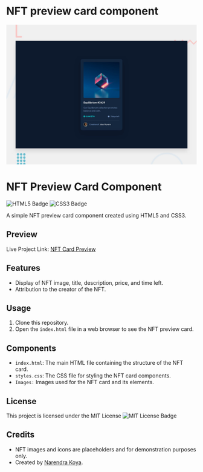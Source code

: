 # NFT preview card component

![Design preview for the NFT preview card component coding challenge](./design/desktop-preview.jpg)

# NFT Preview Card Component

![HTML5 Badge](https://img.shields.io/badge/HTML5-E34F26?style=flat&logo=html5&logoColor=white)
![CSS3 Badge](https://img.shields.io/badge/CSS3-1572B6?style=flat&logo=css3&logoColor=white)

A simple NFT preview card component created using HTML5 and CSS3.

## Preview

Live Project Link: [NFT Card Preview](https://narendrakoya999.github.io/NFT-Preview-Card-Component/)

## Features

- Display of NFT image, title, description, price, and time left.
- Attribution to the creator of the NFT.

## Usage

1. Clone this repository.
2. Open the `index.html` file in a web browser to see the NFT preview card.

## Components

- `index.html`: The main HTML file containing the structure of the NFT card.
- `styles.css`: The CSS file for styling the NFT card components.
- `Images:` Images used for the NFT card and its elements.

## License

This project is licensed under the MIT License ![MIT License Badge](https://img.shields.io/badge/License-MIT-blue)

## Credits

- NFT images and icons are placeholders and for demonstration purposes only.
- Created by [Narendra Koya](github.com/NarendraKoya999).

